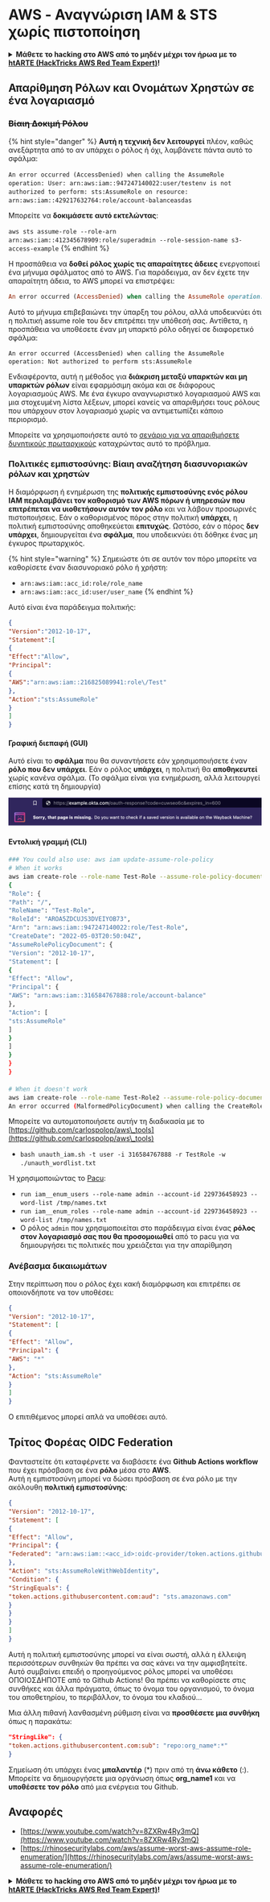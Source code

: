 # AWS - Αναγνώριση IAM & STS χωρίς πιστοποίηση

<details>

<summary><strong>Μάθετε το hacking στο AWS από το μηδέν μέχρι τον ήρωα με το</strong> <a href="https://training.hacktricks.xyz/courses/arte"><strong>htARTE (HackTricks AWS Red Team Expert)</strong></a><strong>!</strong></summary>

Άλλοι τρόποι για να υποστηρίξετε το HackTricks:

* Εάν θέλετε να δείτε την **εταιρεία σας να διαφημίζεται στο HackTricks** ή να **κατεβάσετε το HackTricks σε μορφή PDF**, ελέγξτε τα [**ΣΧΕΔΙΑ ΣΥΝΔΡΟΜΗΣ**](https://github.com/sponsors/carlospolop)!
* Αποκτήστε το [**επίσημο PEASS & HackTricks swag**](https://peass.creator-spring.com)
* Ανακαλύψτε [**την Οικογένεια PEASS**](https://opensea.io/collection/the-peass-family), τη συλλογή μας από αποκλειστικά [**NFTs**](https://opensea.io/collection/the-peass-family)
* **Εγγραφείτε στην** 💬 [**ομάδα Discord**](https://discord.gg/hRep4RUj7f) ή στην [**ομάδα telegram**](https://t.me/peass) ή **ακολουθήστε** μας στο **Twitter** 🐦 [**@hacktricks_live**](https://twitter.com/hacktricks_live)**.**
* **Μοιραστείτε τα κόλπα σας για το hacking υποβάλλοντας PRs στα** [**HackTricks**](https://github.com/carlospolop/hacktricks) και [**HackTricks Cloud**](https://github.com/carlospolop/hacktricks-cloud) αποθετήρια του github.

</details>

## Απαρίθμηση Ρόλων και Ονομάτων Χρηστών σε ένα λογαριασμό

### ~~Βίαιη Δοκιμή Ρόλου~~

{% hint style="danger" %}
**Αυτή η τεχνική δεν λειτουργεί** πλέον, καθώς ανεξάρτητα από το αν υπάρχει ο ρόλος ή όχι, λαμβάνετε πάντα αυτό το σφάλμα:

`An error occurred (AccessDenied) when calling the AssumeRole operation: User: arn:aws:iam::947247140022:user/testenv is not authorized to perform: sts:AssumeRole on resource: arn:aws:iam::429217632764:role/account-balanceasdas`

Μπορείτε να **δοκιμάσετε αυτό εκτελώντας**:

`aws sts assume-role --role-arn arn:aws:iam::412345678909:role/superadmin --role-session-name s3-access-example`
{% endhint %}

Η προσπάθεια να **δοθεί ρόλος χωρίς τις απαραίτητες άδειες** ενεργοποιεί ένα μήνυμα σφάλματος από το AWS. Για παράδειγμα, αν δεν έχετε την απαραίτητη άδεια, το AWS μπορεί να επιστρέψει:
```ruby
An error occurred (AccessDenied) when calling the AssumeRole operation: User: arn:aws:iam::012345678901:user/MyUser is not authorized to perform: sts:AssumeRole on resource: arn:aws:iam::111111111111:role/aws-service-role/rds.amazonaws.com/AWSServiceRoleForRDS
```
Αυτό το μήνυμα επιβεβαιώνει την ύπαρξη του ρόλου, αλλά υποδεικνύει ότι η πολιτική assume role του δεν επιτρέπει την υπόθεσή σας. Αντίθετα, η προσπάθεια να υποθέσετε έναν μη υπαρκτό ρόλο οδηγεί σε διαφορετικό σφάλμα:
```less
An error occurred (AccessDenied) when calling the AssumeRole operation: Not authorized to perform sts:AssumeRole
```
Ενδιαφέροντα, αυτή η μέθοδος για **διάκριση μεταξύ υπαρκτών και μη υπαρκτών ρόλων** είναι εφαρμόσιμη ακόμα και σε διάφορους λογαριασμούς AWS. Με ένα έγκυρο αναγνωριστικό λογαριασμού AWS και μια στοχευμένη λίστα λέξεων, μπορεί κανείς να απαριθμήσει τους ρόλους που υπάρχουν στον λογαριασμό χωρίς να αντιμετωπίζει κάποιο περιορισμό.

Μπορείτε να χρησιμοποιήσετε αυτό το [σενάριο για να απαριθμήσετε δυνητικούς πρωταρχικούς](https://github.com/RhinoSecurityLabs/Security-Research/tree/master/tools/aws-pentest-tools/assume\_role\_enum) καταχρώντας αυτό το πρόβλημα.

### Πολιτικές εμπιστοσύνης: Βίαιη αναζήτηση διασυνοριακών ρόλων και χρηστών

Η διαμόρφωση ή ενημέρωση της **πολιτικής εμπιστοσύνης ενός ρόλου IAM περιλαμβάνει τον καθορισμό των AWS πόρων ή υπηρεσιών που επιτρέπεται να υιοθετήσουν αυτόν τον ρόλο** και να λάβουν προσωρινές πιστοποιήσεις. Εάν ο καθορισμένος πόρος στην πολιτική **υπάρχει**, η πολιτική εμπιστοσύνης αποθηκεύεται **επιτυχώς**. Ωστόσο, εάν ο πόρος **δεν υπάρχει**, δημιουργείται ένα **σφάλμα**, που υποδεικνύει ότι δόθηκε ένας μη έγκυρος πρωταρχικός.

{% hint style="warning" %}
Σημειώστε ότι σε αυτόν τον πόρο μπορείτε να καθορίσετε έναν διασυνοριακό ρόλο ή χρήστη:

* `arn:aws:iam::acc_id:role/role_name`
* `arn:aws:iam::acc_id:user/user_name`
{% endhint %}

Αυτό είναι ένα παράδειγμα πολιτικής:
```json
{
"Version":"2012-10-17",
"Statement":[
{
"Effect":"Allow",
"Principal":
{
"AWS":"arn:aws:iam::216825089941:role\/Test"
},
"Action":"sts:AssumeRole"
}
]
}
```
#### Γραφική διεπαφή (GUI)

Αυτό είναι το **σφάλμα** που θα συναντήσετε εάν χρησιμοποιήσετε έναν **ρόλο που δεν υπάρχει**. Εάν ο ρόλος **υπάρχει**, η πολιτική θα **αποθηκευτεί** χωρίς κανένα σφάλμα. (Το σφάλμα είναι για ενημέρωση, αλλά λειτουργεί επίσης κατά τη δημιουργία)

![](<../../../.gitbook/assets/image (68).png>)

#### Εντολική γραμμή (CLI)
```bash
### You could also use: aws iam update-assume-role-policy
# When it works
aws iam create-role --role-name Test-Role --assume-role-policy-document file://a.json
{
"Role": {
"Path": "/",
"RoleName": "Test-Role",
"RoleId": "AROA5ZDCUJS3DVEIYOB73",
"Arn": "arn:aws:iam::947247140022:role/Test-Role",
"CreateDate": "2022-05-03T20:50:04Z",
"AssumeRolePolicyDocument": {
"Version": "2012-10-17",
"Statement": [
{
"Effect": "Allow",
"Principal": {
"AWS": "arn:aws:iam::316584767888:role/account-balance"
},
"Action": [
"sts:AssumeRole"
]
}
]
}
}
}

# When it doesn't work
aws iam create-role --role-name Test-Role2 --assume-role-policy-document file://a.json
An error occurred (MalformedPolicyDocument) when calling the CreateRole operation: Invalid principal in policy: "AWS":"arn:aws:iam::316584767888:role/account-balanceefd23f2"
```
Μπορείτε να αυτοματοποιήσετε αυτήν τη διαδικασία με το [https://github.com/carlospolop/aws\_tools](https://github.com/carlospolop/aws\_tools)

* `bash unauth_iam.sh -t user -i 316584767888 -r TestRole -w ./unauth_wordlist.txt`

Ή χρησιμοποιώντας το [Pacu](https://github.com/RhinoSecurityLabs/pacu):

* `run iam__enum_users --role-name admin --account-id 229736458923 --word-list /tmp/names.txt`
* `run iam__enum_roles --role-name admin --account-id 229736458923 --word-list /tmp/names.txt`
* Ο ρόλος `admin` που χρησιμοποιείται στο παράδειγμα είναι ένας **ρόλος στον λογαριασμό σας που θα προσομοιωθεί** από το pacu για να δημιουργήσει τις πολιτικές που χρειάζεται για την απαρίθμηση

### Ανέβασμα δικαιωμάτων

Στην περίπτωση που ο ρόλος έχει κακή διαμόρφωση και επιτρέπει σε οποιονδήποτε να τον υποθέσει:
```json
{
"Version": "2012-10-17",
"Statement": [
{
"Effect": "Allow",
"Principal": {
"AWS": "*"
},
"Action": "sts:AssumeRole"
}
]
}
```
Ο επιτιθέμενος μπορεί απλά να υποθέσει αυτό.

## Τρίτος Φορέας OIDC Federation

Φανταστείτε ότι καταφέρνετε να διαβάσετε ένα **Github Actions workflow** που έχει πρόσβαση σε ένα **ρόλο** μέσα στο **AWS**.\
Αυτή η εμπιστοσύνη μπορεί να δώσει πρόσβαση σε ένα ρόλο με την ακόλουθη **πολιτική εμπιστοσύνης**:
```json
{
"Version": "2012-10-17",
"Statement": [
{
"Effect": "Allow",
"Principal": {
"Federated": "arn:aws:iam::<acc_id>:oidc-provider/token.actions.githubusercontent.com"
},
"Action": "sts:AssumeRoleWithWebIdentity",
"Condition": {
"StringEquals": {
"token.actions.githubusercontent.com:aud": "sts.amazonaws.com"
}
}
}
]
}
```
Αυτή η πολιτική εμπιστοσύνης μπορεί να είναι σωστή, αλλά η έλλειψη περισσότερων συνθηκών θα πρέπει να σας κάνει να την αμφισβητείτε.\
Αυτό συμβαίνει επειδή ο προηγούμενος ρόλος μπορεί να υποθέσει ΟΠΟΙΟΣΔΗΠΟΤΕ από το Github Actions! Θα πρέπει να καθορίσετε στις συνθήκες και άλλα πράγματα, όπως το όνομα του οργανισμού, το όνομα του αποθετηρίου, το περιβάλλον, το όνομα του κλαδιού...

Μια άλλη πιθανή λανθασμένη ρύθμιση είναι να **προσθέσετε μια συνθήκη** όπως η παρακάτω:
```json
"StringLike": {
"token.actions.githubusercontent.com:sub": "repo:org_name*:*"
}
```
Σημείωση ότι υπάρχει ένας **μπαλαντέρ** (\*) πριν από τη **άνω κάθετο** (:). Μπορείτε να δημιουργήσετε μια οργάνωση όπως **org\_name1** και να **υποθέσετε τον ρόλο** από μια ενέργεια του Github.

## Αναφορές

* [https://www.youtube.com/watch?v=8ZXRw4Ry3mQ](https://www.youtube.com/watch?v=8ZXRw4Ry3mQ)
* [https://rhinosecuritylabs.com/aws/assume-worst-aws-assume-role-enumeration/](https://rhinosecuritylabs.com/aws/assume-worst-aws-assume-role-enumeration/)

<details>

<summary><strong>Μάθετε το hacking στο AWS από το μηδέν μέχρι τον ήρωα με το</strong> <a href="https://training.hacktricks.xyz/courses/arte"><strong>htARTE (HackTricks AWS Red Team Expert)</strong></a><strong>!</strong></summary>

Άλλοι τρόποι για να υποστηρίξετε το HackTricks:

* Εάν θέλετε να δείτε την **εταιρεία σας να διαφημίζεται στο HackTricks** ή να **κατεβάσετε το HackTricks σε μορφή PDF** ελέγξτε τα [**ΠΛΑΝΑ ΣΥΝΔΡΟΜΗΣ**](https://github.com/sponsors/carlospolop)!
* Αποκτήστε το [**επίσημο PEASS & HackTricks swag**](https://peass.creator-spring.com)
* Ανακαλύψτε [**The PEASS Family**](https://opensea.io/collection/the-peass-family), τη συλλογή μας από αποκλειστικά [**NFTs**](https://opensea.io/collection/the-peass-family)
* **Εγγραφείτε στη** 💬 [**ομάδα Discord**](https://discord.gg/hRep4RUj7f) ή στη [**ομάδα telegram**](https://t.me/peass) ή **ακολουθήστε** μας στο **Twitter** 🐦 [**@hacktricks_live**](https://twitter.com/hacktricks_live)**.**
* **Μοιραστείτε τα κόλπα σας για το hacking υποβάλλοντας PRs στα** [**HackTricks**](https://github.com/carlospolop/hacktricks) και [**HackTricks Cloud**](https://github.com/carlospolop/hacktricks-cloud) αποθετήρια του github.

</details>
